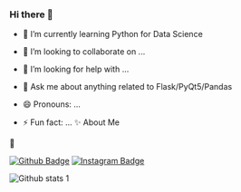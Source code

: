 ### Hi there 👋




- 🌱 I’m currently learning Python for Data Science  
- 👯 I’m looking to collaborate on ...
- 🤔 I’m looking for help with ...
- 💬 Ask me about anything related to Flask/PyQt5/Pandas

- 😄 Pronouns: ...
- ⚡ Fun fact: ...
<g-emoji class="g-emoji" alias="sparkles" fallback-src="https://github.githubassets.com/images/icons/emoji/unicode/2728.png">✨</g-emoji>
About Me

<g-emoji class="g-emoji" alias="link" fallback-src="https://github.githubassets.com/images/icons/emoji/unicode/1f517.png">🔗</g-emoji>

[![Github Badge](https://img.shields.io/badge/-Github-000?style=quare&labelColor=000&logo=Github&logoColor=white&link=link)](link) 
[![Instagram Badge](https://img.shields.io/badge/-Instagram-C13584?style=flat-quare&labelColor=C13584&logo=instagram&logoColor=white&link=link)](https://www.instagram.com/berkehan_gokturk/) 



![Github stats 1](https://github-readme-stats.vercel.app/api?username=BerkeGokturk71&show_icons=true&theme=gradient)
